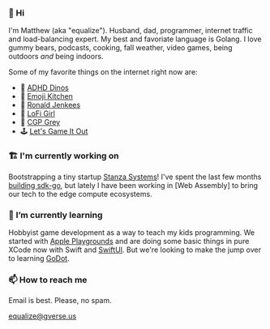 ### 👋 Hi

I'm Matthew (aka "equalize"). Husband, dad, programmer, internet traffic and load-balancing expert. My best and favoriate language is Golang. I love gummy bears, podcasts, cooking, fall weather, video games, being outdoors *and* being indoors. 

Some of my favorite things on the internet right now are:
- 🦕 [ADHD Dinos](https://adhdinos.com)
- 🍳 [Emoji Kitchen](https://emojikitchen.dev)
- 🎹 [Ronald Jenkees](https://ronaldjenkees.bandcamp.com)
- 🎵 [LoFi Girl](https://www.youtube.com/@LofiGirl)
- 🎏 [CGP Grey](https://cgpgrey.substack.com/p/does-your-flag-fail)
- 🕹️ [Let's Game It Out](https://www.youtube.com/channel/UCto7D1L-MiRoOziCXK9uT5Q)

### 🏗️ I'm currently working on

Bootstrapping a tiny startup [Stanza Systems](https://www.stanza.systems)! I've spent the last few months [building sdk-go](https://github.com/StanzaSystems/sdk-go), but lately I have been working in [Web Assembly] to bring our tech to the edge compute ecosystems.

### 🌱 I’m currently learning

Hobbyist game development as a way to teach my kids programming. We started with [Apple Playgrounds](https://developer.apple.com/swift-playgrounds/) and are doing some basic things in pure XCode now with Swift and [SwiftUI](https://developer.apple.com/xcode/swiftui/). But we're looking to make the jump over to learning [GoDot](https://godotengine.org).

### 📫 How to reach me

Email is best. Please, no spam.

equalize@gverse.us
